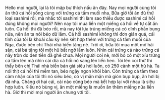 Hello mọi người, lại là tôi mập bự thích nấu ăn đây. Nay mọi người cùng tôi ăn thử cá hồi sống cùng với trứng cá tầm muối nha. Bữa giờ tôi ăn đủ thứ loại sashimi rồi, mà nhắc tới sashimi thì làm sao thiếu được sashimi cá hồi đúng không mọi người? Nên nay tôi mua liền một miếng cá hồi về tự cắt ăn luôn. Cá hồi thì đã béo rồi, mà nay tôi lựa trúng miếng cá có dính phần bụng nữa, nên ăn ta nói béo dữ lắm. Cá hồi sashimi không thì đơn giản quá, cái tính của tôi là khoái cầu kỳ nên kết hợp thêm với trứng cá tầm muối của Nga, được bên chị Thái nhà biển tặng nè. Trời ơi, bữa tôi mua một mớ hải sản, cái bả tặng tôi một hũ bất ngờ lắm luôn. Nhìn cái trứng cá nào trứng cá nấy tròn do đen tiền đã ghê chưa. Mọi người coi nè, mới bỏ có một xíu trứng cá tầm lên mà nhìn cái dĩa cá hồi nó sang lên liền hen. Tôi lên coi thử thì thấy bên chị Thái nhà biển bán giá siêu hời luôn, có 250 cành một hũ hà. Ta nói thịt cá hồi thì mềm tan, béo ngậy ngon khỏi bàn. Còn trứng cá tầm theo cảm nhận của tôi thì nó siêu béo, có vị mặn mặn mà giòn bụp bụp, ăn hơi bị đã nha. Chàng ơi hai cái, cái nào cũng béo mà kết hợp lại với nhau là siêu hợp luôn. Kiểu nó bùng vị, ăn một miếng là muốn ăn thêm miếng nữa liền hà. Giờ thì mời mọi người ăn chung với tôi.